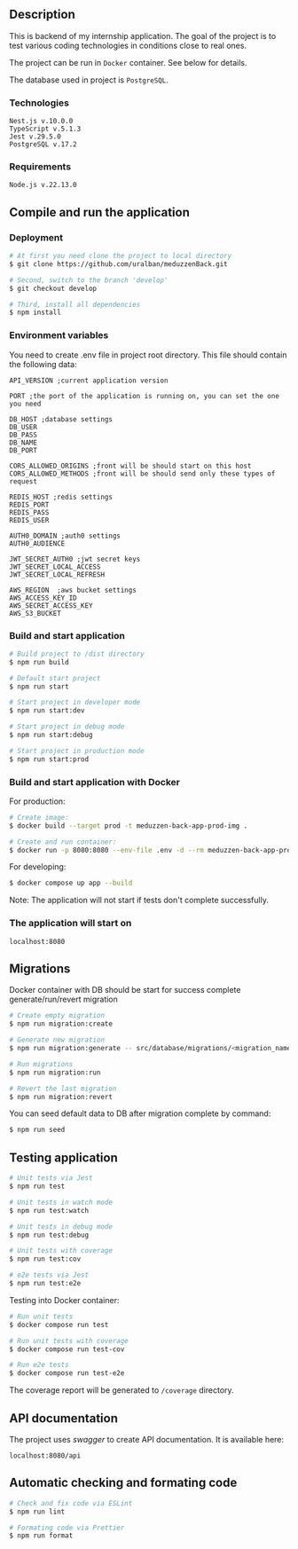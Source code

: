 ## Description

This is backend of my internship application. The goal of the project is to test various coding 
technologies in conditions close to real ones.

The project can be run in `Docker` container. See below for details.

The database used in project is `PostgreSQL`.

### Technologies
```
Nest.js v.10.0.0
TypeScript v.5.1.3
Jest v.29.5.0
PostgreSQL v.17.2
```

### Requirements
```
Node.js v.22.13.0
```

## Compile and run the application

### Deployment
```bash
# At first you need clone the project to local directory
$ git clone https://github.com/uralban/meduzzenBack.git

# Second, switch to the branch 'develop'
$ git checkout develop

# Third, install all dependencies
$ npm install
```

### Environment variables

You need to create .env file in project root directory. This file should contain the following data:
```
API_VERSION ;current application version

PORT ;the port of the application is running on, you can set the one you need

DB_HOST ;database settings
DB_USER
DB_PASS
DB_NAME
DB_PORT

CORS_ALLOWED_ORIGINS ;front will be should start on this host
CORS_ALLOWED_METHODS ;front will be should send only these types of request

REDIS_HOST ;redis settings
REDIS_PORT
REDIS_PASS
REDIS_USER

AUTH0_DOMAIN ;auth0 settings
AUTH0_AUDIENCE

JWT_SECRET_AUTH0 ;jwt secret keys
JWT_SECRET_LOCAL_ACCESS
JWT_SECRET_LOCAL_REFRESH

AWS_REGION  ;aws bucket settings
AWS_ACCESS_KEY_ID
AWS_SECRET_ACCESS_KEY
AWS_S3_BUCKET
```

### Build and start application

```bash
# Build project to /dist directory
$ npm run build

# Default start project
$ npm run start

# Start project in developer mode
$ npm run start:dev

# Start project in debug mode
$ npm run start:debug

# Start project in production mode
$ npm run start:prod
```

### Build and start application with Docker

For production:

```bash
# Create image:
$ docker build --target prod -t meduzzen-back-app-prod-img .

# Create and run container:
$ docker run -p 8080:8080 --env-file .env -d --rm meduzzen-back-app-prod-img
```

For developing:

```bash
$ docker compose up app --build
```
Note: The application will not start if tests don't complete successfully.

### The application will start on
```
localhost:8080
```

## Migrations

Docker container with DB should be start for success complete generate/run/revert migration

```bash
# Create empty migration
$ npm run migration:create

# Generate new migration
$ npm run migration:generate -- src/database/migrations/<migration_name>

# Run migrations
$ npm run migration:run

# Revert the last migration
$ npm run migration:revert
```

You can seed default data to DB after migration complete by command:
```bash
$ npm run seed
```

## Testing application

```bash
# Unit tests via Jest
$ npm run test

# Unit tests in watch mode
$ npm run test:watch

# Unit tests in debug mode
$ npm run test:debug

# Unit tests with coverage
$ npm run test:cov

# e2e tests via Jest
$ npm run test:e2e
```

Testing into Docker container:

```bash
# Run unit tests
$ docker compose run test

# Run unit tests with coverage
$ docker compose run test-cov

# Run e2e tests
$ docker compose run test-e2e
```
The coverage report will be generated to `/coverage` directory.

## API documentation

The project uses *swagger* to create API documentation. It is available here:

```
localhost:8080/api
```

## Automatic checking and formating code 

```bash
# Check and fix code via ESLint
$ npm run lint

# Formating code via Prettier
$ npm run format
```